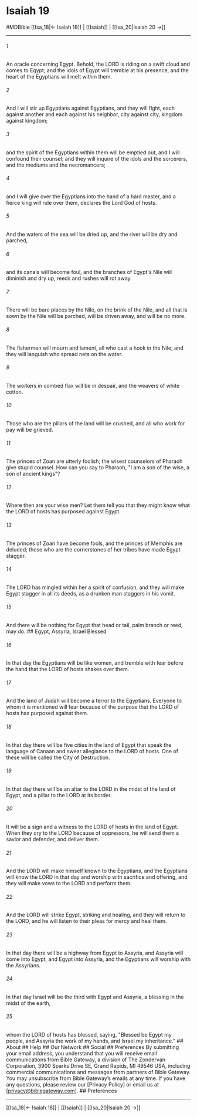# Isaiah 19
#MDBible
[[Isa_18|← Isaiah 18]] | [[Isaiah]] | [[Isa_20|Isaiah 20 →]]

***


###### 1 
An oracle concerning Egypt. Behold, the LORD is riding on a swift cloud and comes to Egypt; and the idols of Egypt will tremble at his presence, and the heart of the Egyptians will melt within them. 

###### 2 
And I will stir up Egyptians against Egyptians, and they will fight, each against another and each against his neighbor, city against city, kingdom against kingdom; 

###### 3 
and the spirit of the Egyptians within them will be emptied out, and I will confound their counsel; and they will inquire of the idols and the sorcerers, and the mediums and the necromancers; 

###### 4 
and I will give over the Egyptians into the hand of a hard master, and a fierce king will rule over them, declares the Lord God of hosts. 

###### 5 
And the waters of the sea will be dried up, and the river will be dry and parched, 

###### 6 
and its canals will become foul, and the branches of Egypt's Nile will diminish and dry up, reeds and rushes will rot away. 

###### 7 
There will be bare places by the Nile, on the brink of the Nile, and all that is sown by the Nile will be parched, will be driven away, and will be no more. 

###### 8 
The fishermen will mourn and lament, all who cast a hook in the Nile; and they will languish who spread nets on the water. 

###### 9 
The workers in combed flax will be in despair, and the weavers of white cotton. 

###### 10 
Those who are the pillars of the land will be crushed, and all who work for pay will be grieved. 

###### 11 
The princes of Zoan are utterly foolish; the wisest counselors of Pharaoh give stupid counsel. How can you say to Pharaoh, "I am a son of the wise, a son of ancient kings"? 

###### 12 
Where then are your wise men? Let them tell you that they might know what the LORD of hosts has purposed against Egypt. 

###### 13 
The princes of Zoan have become fools, and the princes of Memphis are deluded; those who are the cornerstones of her tribes have made Egypt stagger. 

###### 14 
The LORD has mingled within her a spirit of confusion, and they will make Egypt stagger in all its deeds, as a drunken man staggers in his vomit. 

###### 15 
And there will be nothing for Egypt that head or tail, palm branch or reed, may do. ## Egypt, Assyria, Israel Blessed 

###### 16 
In that day the Egyptians will be like women, and tremble with fear before the hand that the LORD of hosts shakes over them. 

###### 17 
And the land of Judah will become a terror to the Egyptians. Everyone to whom it is mentioned will fear because of the purpose that the LORD of hosts has purposed against them. 

###### 18 
In that day there will be five cities in the land of Egypt that speak the language of Canaan and swear allegiance to the LORD of hosts. One of these will be called the City of Destruction. 

###### 19 
In that day there will be an altar to the LORD in the midst of the land of Egypt, and a pillar to the LORD at its border. 

###### 20 
It will be a sign and a witness to the LORD of hosts in the land of Egypt. When they cry to the LORD because of oppressors, he will send them a savior and defender, and deliver them. 

###### 21 
And the LORD will make himself known to the Egyptians, and the Egyptians will know the LORD in that day and worship with sacrifice and offering, and they will make vows to the LORD and perform them. 

###### 22 
And the LORD will strike Egypt, striking and healing, and they will return to the LORD, and he will listen to their pleas for mercy and heal them. 

###### 23 
In that day there will be a highway from Egypt to Assyria, and Assyria will come into Egypt, and Egypt into Assyria, and the Egyptians will worship with the Assyrians. 

###### 24 
In that day Israel will be the third with Egypt and Assyria, a blessing in the midst of the earth, 

###### 25 
whom the LORD of hosts has blessed, saying, "Blessed be Egypt my people, and Assyria the work of my hands, and Israel my inheritance." ## About ## Help ## Our Network ## Social ## Preferences By submitting your email address, you understand that you will receive email communications from Bible Gateway, a division of The Zondervan Corporation, 3900 Sparks Drive SE, Grand Rapids, MI 49546 USA, including commercial communications and messages from partners of Bible Gateway. You may unsubscribe from Bible Gateway&rsquo;s emails at any time. If you have any questions, please review our [Privacy Policy] or email us at [privacy@biblegateway.com]. ## Preferences

***

[[Isa_18|← Isaiah 18]] | [[Isaiah]] | [[Isa_20|Isaiah 20 →]]
